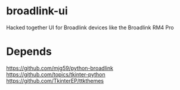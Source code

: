 # broadlink-ui
Hacked together UI for Broadlink devices like the Broadlink RM4 Pro

# Depends
https://github.com/mjg59/python-broadlink
https://github.com/topics/tkinter-python
https://github.com/TkinterEP/ttkthemes
